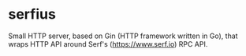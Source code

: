 # serfius
Small HTTP server, based on Gin (HTTP framework written in Go), that wraps HTTP API around Serf's (https://www.serf.io) RPC API.
